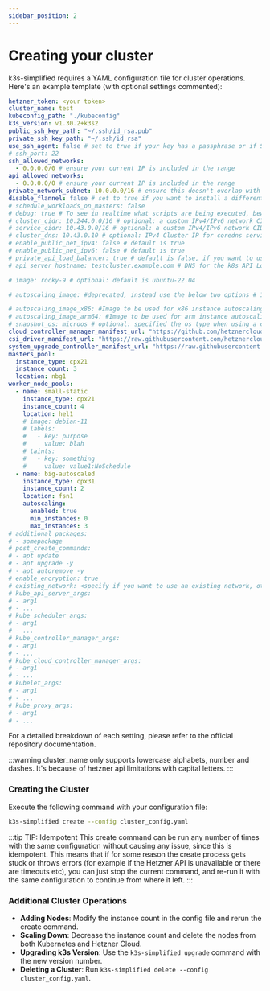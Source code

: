 ```yaml
---
sidebar_position: 2
---
```


# Creating your cluster

k3s-simplified requires a YAML configuration file for cluster operations. Here's an example template (with optional settings commented):

```yaml title="cluster_config.yaml"
hetzner_token: <your token>
cluster_name: test
kubeconfig_path: "./kubeconfig"
k3s_version: v1.30.2+k3s2
public_ssh_key_path: "~/.ssh/id_rsa.pub"
private_ssh_key_path: "~/.ssh/id_rsa"
use_ssh_agent: false # set to true if your key has a passphrase or if SSH connections don't work or seem to hang without agent. See https://github.com/easystartup-io/k3s-simplified#limitations
# ssh_port: 22
ssh_allowed_networks:
  - 0.0.0.0/0 # ensure your current IP is included in the range
api_allowed_networks:
  - 0.0.0.0/0 # ensure your current IP is included in the range
private_network_subnet: 10.0.0.0/16 # ensure this doesn't overlap with other networks in the same project
disable_flannel: false # set to true if you want to install a different CNI
# schedule_workloads_on_masters: false
# debug: true # To see in realtime what scripts are being executed, beware it will print the tokens so please dont run when in hostile env
# cluster_cidr: 10.244.0.0/16 # optional: a custom IPv4/IPv6 network CIDR to use for pod IPs
# service_cidr: 10.43.0.0/16 # optional: a custom IPv4/IPv6 network CIDR to use for service IPs
# cluster_dns: 10.43.0.10 # optional: IPv4 Cluster IP for coredns service. Needs to be an address from the service_cidr range
# enable_public_net_ipv4: false # default is true
# enable_public_net_ipv6: false # default is true
# private_api_load_balancer: true # default is false, if you want to use a private api load balancer, ensure that its accessible from where you are running executing this config 
# api_server_hostname: testcluster.example.com # DNS for the k8s API LoadBalancer. Only enable after you have run the create command at least once and done the dns mapping to the private ip or public ip of the load balancer . Else the kubectl command will dns timeout

# image: rocky-9 # optional: default is ubuntu-22.04

# autoscaling_image: #deprecated, instead use the below two options # 103908130 # defaults to the `image` setting

# autoscaling_image_x86: #Image to be used for x86 instance autoscaling
# autoscaling_image_arm64: #Image to be used for arm instance autoscaling
# snapshot_os: microos # optional: specified the os type when using a custom snapshot
cloud_controller_manager_manifest_url: "https://github.com/hetznercloud/hcloud-cloud-controller-manager/releases/download/v1.20.0/ccm-networks.yaml"
csi_driver_manifest_url: "https://raw.githubusercontent.com/hetznercloud/csi-driver/v2.8.0/deploy/kubernetes/hcloud-csi.yml"
system_upgrade_controller_manifest_url: "https://raw.githubusercontent.com/rancher/system-upgrade-controller/master/manifests/system-upgrade-controller.yaml"
masters_pool:
  instance_type: cpx21
  instance_count: 3
  location: nbg1
worker_node_pools:
  - name: small-static
    instance_type: cpx21
    instance_count: 4
    location: hel1
    # image: debian-11
    # labels:
    #   - key: purpose
    #     value: blah
    # taints:
    #   - key: something
    #     value: value1:NoSchedule
  - name: big-autoscaled
    instance_type: cpx31
    instance_count: 2
    location: fsn1
    autoscaling:
      enabled: true
      min_instances: 0
      max_instances: 3
# additional_packages:
# - somepackage
# post_create_commands:
# - apt update
# - apt upgrade -y
# - apt autoremove -y
# enable_encryption: true
# existing_network: <specify if you want to use an existing network, otherwise one will be created for this cluster>
# kube_api_server_args:
# - arg1
# - ...
# kube_scheduler_args:
# - arg1
# - ...
# kube_controller_manager_args:
# - arg1
# - ...
# kube_cloud_controller_manager_args:
# - arg1
# - ...
# kubelet_args:
# - arg1
# - ...
# kube_proxy_args:
# - arg1
# - ...
```

For a detailed breakdown of each setting, please refer to the official repository documentation.

:::warning
cluster_name only supports lowercase alphabets, number and dashes. It's because of hetzner api limitations with capital letters.
:::


### Creating the Cluster

Execute the following command with your configuration file:

```bash
k3s-simplified create --config cluster_config.yaml
```

:::tip TIP: Idempotent
This create command can be run any number of times with the same configuration without causing any issue, since this is idempotent. 
This means that if for some reason the create process gets stuck or throws errors (for example if the Hetzner API is unavailable or there are timeouts etc), you can just stop the current command, and re-run it with the same configuration to continue from where it left.
:::


### Additional Cluster Operations

- **Adding Nodes**: Modify the instance count in the config file and rerun the create command.
- **Scaling Down**: Decrease the instance count and delete the nodes from both Kubernetes and Hetzner Cloud.
- **Upgrading k3s Version**: Use the `k3s-simplified upgrade` command with the new version number.
- **Deleting a Cluster**: Run `k3s-simplified delete --config cluster_config.yaml`.